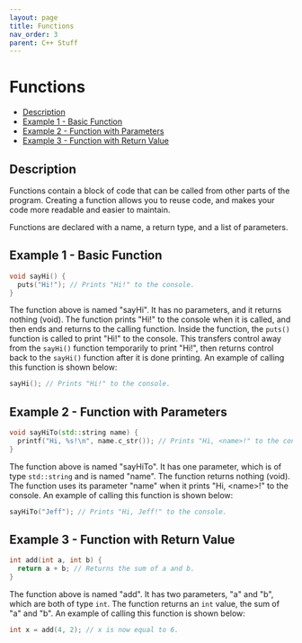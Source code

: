 ```yaml
---
layout: page
title: Functions
nav_order: 3
parent: C++ Stuff
---
```


# Functions

* [Description](#description)
* [Example 1 - Basic Function](#example-1---basic-function)
* [Example 2 - Function with Parameters](#example-2---function-with-parameters)
* [Example 3 - Function with Return Value](#example-3---function-with-return-value)

## Description

Functions contain a block of code that can be called from other parts of the program. Creating a function allows you to reuse code, and makes your code more readable and easier to maintain.

Functions are declared with a name, a return type, and a list of parameters.

## Example 1 - Basic Function

```cpp
void sayHi() {
  puts("Hi!"); // Prints "Hi!" to the console.
}
```
The function above is named "sayHi". It has no parameters, and it returns nothing (void). The function prints "Hi!" to the console when it is called, and then ends and returns to the calling function. Inside the function, the `puts()` function is called to print "Hi!" to the console. This transfers control away from the `sayHi()` function temporarily to print "Hi!", then returns control back to the `sayHi()` function after it is done printing. An example of calling this function is shown below:

```cpp
sayHi(); // Prints "Hi!" to the console.
```

## Example 2 - Function with Parameters

```cpp
void sayHiTo(std::string name) {
  printf("Hi, %s!\n", name.c_str()); // Prints "Hi, <name>!" to the console.
}
```
The function above is named "sayHiTo". It has one parameter, which is of type `std::string` and is named "name". The function returns nothing (void). The function uses its parameter "name" when it prints "Hi, \<name\>!" to the console. An example of calling this function is shown below:

```cpp
sayHiTo("Jeff"); // Prints "Hi, Jeff!" to the console.
```

## Example 3 - Function with Return Value

```cpp
int add(int a, int b) {
  return a + b; // Returns the sum of a and b.
}
```
The function above is named "add". It has two parameters, "a" and "b", which are both of type `int`. The function returns an `int` value, the sum of "a" and "b". An example of calling this function is shown below:

```cpp
int x = add(4, 2); // x is now equal to 6.
```
